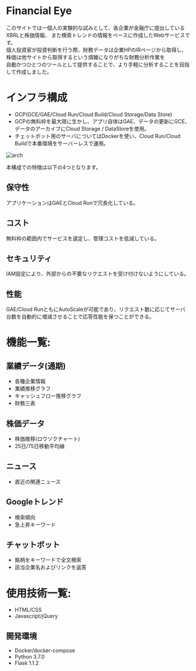 # Financial Eye

このサイトでは一個人の実験的な試みとして、各企業が金融庁に提出しているXBRLと株価情報、
また検索トレンドの情報をベースに作成したWebサービスです。  
個人投資家が投資判断を行う際、財務データは企業HPのIRページから取得し、  
株価は他サイトから取得するという煩雑になりがちな財務分析作業を  
自動かつひとつのツールとして提供することで、より手軽に分析することを目指して作成しました。

# インフラ構成
- GCP(GCE/GAE/Cloud Run/Cloud Build/Cloud Storage/Data Store)
- GCPの無料枠を最大限に生かし、アプリ自体はGAE、データの更新にGCE、データのアーカイブにCloud Storage / DataStoreを使用。
- チェットボット用のサーバについてはDockerを使い、Cloud Run/Cloud Buildで本番環境をサーバーレスで運用。

![arch](https://user-images.githubusercontent.com/54470624/93765026-2f09aa80-fc4f-11ea-8a38-b78920e516b2.png)

本構成での特徴は以下の4つとなります。

## 保守性
アプリケーションはGAEとCloud Runで冗長化している。

## コスト
無料枠の範囲内でサービスを選定し、管理コストを低減している。

## セキュリティ
IAM設定により、外部からの不要なリクエストを受け付けないようにしている。

## 性能
GAE/Cloud RunともにAutoScaleが可能であり、リクエスト数に応じてサーバ台数を自動的に増減させることで応答性能を保つことができる。

# 機能一覧:

## 業績データ(通期)
- 各種企業情報
- 業績推移グラフ
- キャッシュフロー推移グラフ
- 財務三表

## 株価データ
- 株価推移(ロウソクチャート)
- 25日/75日移動平均線

## ニュース
- 直近の関連ニュース

## Googleトレンド
- 検索傾向
- 急上昇キーワード

## チャットボット
- 銘柄をキーワードで全文検索
- 該当企業名およびリンクを返答

# 使用技術一覧:
- HTML/CSS
- Javascript/jQuery

## 開発環境
- Docker/docker-compose
- Python 3.7.0
- Flask 1.1.2
